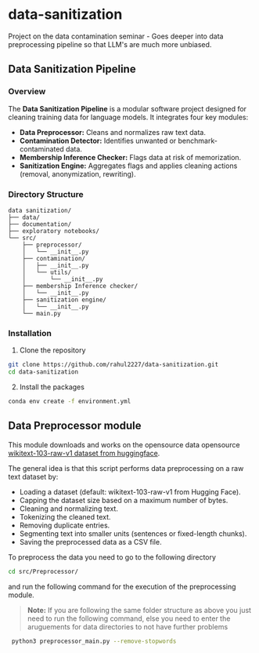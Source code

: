 # data-sanitization
Project on the data contamination seminar - Goes deeper into data preprocessing pipeline so that LLM's are much more unbiased.

## Data Sanitization Pipeline

### Overview
The **Data Sanitization Pipeline** is a modular software project designed for cleaning training data for language models. It integrates four key modules:
- **Data Preprocessor:** Cleans and normalizes raw text data.
- **Contamination Detector:** Identifies unwanted or benchmark-contaminated data.
- **Membership Inference Checker:** Flags data at risk of memorization.
- **Sanitization Engine:** Aggregates flags and applies cleaning actions (removal, anonymization, rewriting).

### Directory Structure
```tree
data sanitization/
├── data/
├── documentation/
├── exploratory notebooks/
└── src/
    ├── preprocessor/
    │   └── __init__.py
    ├── contamination/
    │   ├── __init__.py
    │   └── utils/
    │       └── __init__.py
    ├── membership Inference checker/
    │   └── __init__.py
    ├── sanitization engine/
    │   └── __init__.py
    └── main.py
```

### Installation
1. Clone the repository
```bash
git clone https://github.com/rahul2227/data-sanitization.git
cd data-sanitization
```

2. Install the packages
```bash
conda env create -f environment.yml 
```

## Data Preprocessor module

This module downloads and works on the opensource data opensource [wikitext-103-raw-v1 dataset from huggingface](https://huggingface.co/datasets/iohadrubin/wikitext-103-raw-v1).

The general idea is that this script performs data preprocessing on a raw text dataset by:
  - Loading a dataset (default: wikitext-103-raw-v1 from Hugging Face).
  - Capping the dataset size based on a maximum number of bytes.
  - Cleaning and normalizing text.
  - Tokenizing the cleaned text.
  - Removing duplicate entries.
  - Segmenting text into smaller units (sentences or fixed-length chunks).
  - Saving the preprocessed data as a CSV file.

To preprocess the data you need to go to the following directory
```bash
cd src/Preprocessor/
```

and run the following command for the execution of the preprocessing module. 

> **Note:** If you are following the same folder structure as above you just need to run the following command, else you need to enter the aruguements for data directories to not have 
> further problems

```bash
 python3 preprocessor_main.py --remove-stopwords
```
